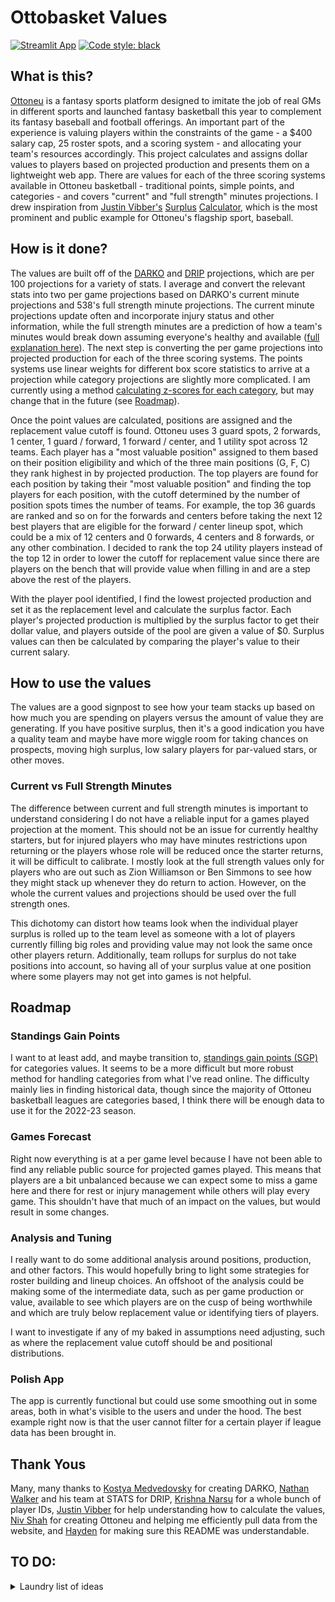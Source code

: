 # Ottobasket Values
[![Streamlit App](https://static.streamlit.io/badges/streamlit_badge_black_white.svg)](https://share.streamlit.io/wfordh/ottobasket_values/main/src/app.py/) [![Code style: black](https://img.shields.io/badge/code%20style-black-000000.svg)](https://github.com/psf/black)


## What is this?
[Ottoneu](https://ottoneu.fangraphs.com/) is a fantasy sports platform designed to imitate the job of real GMs in different sports and launched fantasy basketball this year to complement its fantasy baseball and football offerings. An important part of the experience is valuing players within the constraints of the game - a $400 salary cap, 25 roster spots, and a scoring system - and allocating your team's resources accordingly. This project calculates and assigns dollar values to players based on projected production and presents them on a lightweight web app. There are values for each of the three scoring systems available in Ottoneu basketball - traditional points, simple points, and categories - and covers "current" and "full strength" minutes projections. I drew inspiration from [Justin Vibber's](https://twitter.com/justinvibber?lang=en) [Surplus](https://www.patreon.com/vibbot) [Calculator](https://fantasy.fangraphs.com/ottoneu-surplus-calculator/), which is the most prominent and public example for Ottoneu's flagship sport, baseball. 


## How is it done?

The values are built off of the [DARKO](https://apanalytics.shinyapps.io/DARKO/) and [DRIP](https://theanalyst.com/na/2021/10/nba-drip-daily-updated-rating-of-individual-performance/) projections, which are per 100 projections for a variety of stats. I average and convert the relevant stats into two per game projections based on DARKO's current minute projections and 538's full strength minute projections. The current minute projections update often and incorporate injury status and other information, while the full strength minutes are a prediction of how a team's minutes would break down assuming everyone's healthy and available ([full explanation here](https://fivethirtyeight.com/methodology/how-our-nba-predictions-work/)). The next step is converting the per game projections into projected production for each of the three scoring systems. The points systems use linear weights for different box score statistics to arrive at a projection while category projections are slightly more complicated. I am currently using a method [calculating z-scores for each category](https://www.pitcherlist.com/fantasy-101-how-to-turn-projections-into-rankings-and-auction-values/), but may change that in the future (see [Roadmap](https://github.com/wfordh/ottobasket_values#roadmap)).

Once the point values are calculated, positions are assigned and the replacement value cutoff is found. Ottoneu uses 3 guard spots, 2 forwards, 1 center, 1 guard / forward, 1 forward / center, and 1 utility spot across 12 teams. Each player has a "most valuable position" assigned to them based on their position eligibility and which of the three main positions (G, F, C) they rank highest in by projected production. The top players are found for each position by taking their "most valuable position" and finding the top players for each position, with the cutoff determined by the number of position spots times the number of teams. For example, the top 36 guards are ranked and so on for the forwards and centers before taking the next 12 best players that are eligible for the forward / center lineup spot, which could be a mix of 12 centers and 0 forwards, 4 centers and 8 forwards, or any other combination. I decided to rank the top 24 utility players instead of the top 12 in order to lower the cutoff for replacement value since there are players on the bench that will provide value when filling in and are a step above the rest of the players.

With the player pool identified, I find the lowest projected production and set it as the replacement level and calculate the surplus factor. Each player's projected production is multiplied by the surplus factor to get their dollar value, and players outside of the pool are given a value of $0. Surplus values can then be calculated by comparing the player's value to their current salary.


## How to use the values

The values are a good signpost to see how your team stacks up based on how much you are spending on players versus the amount of value they are generating. If you have positive surplus, then it's a good indication you have a quality team and maybe have more wiggle room for taking chances on prospects, moving high surplus, low salary players for par-valued stars, or other moves.

### Current vs Full Strength Minutes

The difference between current and full strength minutes is important to understand considering I do not have a reliable input for a games played projection at the moment. This should not be an issue for currently healthy starters, but for injured players who may have minutes restrictions upon returning or the players whose role will be reduced once the starter returns, it will be difficult to calibrate. I mostly look at the full strength values only for players who are out such as Zion Williamson or Ben Simmons to see how they might stack up whenever they do return to action. However, on the whole the current values and projections should be used over the full strength ones.

This dichotomy can distort how teams look when the individual player surplus is rolled up to the team level as someone with a lot of players currently filling big roles and providing value may not look the same once other players return. Additionally, team rollups for surplus do not take positions into account, so having all of your surplus value at one position where some players may not get into games is not helpful.


## Roadmap

### Standings Gain Points
I want to at least add, and maybe transition to, [standings gain points (SGP)](https://www.smartfantasybaseball.com/2013/03/create-your-own-fantasy-baseball-rankings-part-5-understanding-standings-gain-points/) for categories values. It seems to be a more difficult but more robust method for handling categories from what I've read online. The difficulty mainly lies in finding historical data, though since the majority of Ottoneu basketball leagues are categories based, I think there will be enough data to use it for the 2022-23 season.

### Games Forecast
Right now everything is at a per game level because I have not been able to find any reliable public source for projected games played. This means that players are a bit unbalanced because we can expect some to miss a game here and there for rest or injury management while others will play every game. This shouldn't have that much of an impact on the values, but would result in some changes.

### Analysis and Tuning
I really want to do some additional analysis around positions, production, and other factors. This would hopefully bring to light some strategies for roster building and lineup choices. An offshoot of the analysis could be making some of the intermediate data, such as per game production or value, available to see which players are on the cusp of being worthwhile and which are truly below replacement value or identifying tiers of players.

I want to investigate if any of my baked in assumptions need adjusting, such as where the replacement value cutoff should be and positional distributions.

### Polish App
The app is currently functional but could use some smoothing out in some areas, both in what's visible to the users and under the hood. The best example right now is that the user cannot filter for a certain player if league data has been brought in.


## Thank Yous
Many, many thanks to [Kostya Medvedovsky](https://twitter.com/kmedved/) for creating DARKO, [Nathan Walker](https://twitter.com/bbstats/) and his team at STATS for DRIP, [Krishna Narsu](https://twitter.com/knarsu3backup) for a whole bunch of player IDs, [Justin Vibber](https://twitter.com/JustinVibber) for help understanding how to calculate the values, [Niv Shah](https://twitter.com/nivshah) for creating Ottoneu and helping me efficiently pull data from the website, and [Hayden](https://twitter.com/hscotthiggins) for making sure this README was understandable.

## TO DO:
<details>
  <summary>Laundry list of ideas</summary>
  - incorporate games played and projected games played into calculations
    - basketballmonster?
  - current minutes: save last 10 days and get min / max / avg from that to contextualize
  - use SGP instead of z-scores for roto dollar values
  - future applications of projections:
    - lineup optimizer
    - matchup analysis
  - add validation to make sure DRIP / DARKO dfs have not changed structure
  - write script for all of the ID mappings?
  - github actions to run it at 7 am, 11 am, 3 pm PST?
  - draft model for predicting incomign rookie values?
  - Some way of testing value for each player if they were a starter
    - user input?
    - running each player with minutes at 36? Removing the minutes delta from players who share the position with them?
  - add [wampum.codes](https://foundation.mozilla.org/en/blog/indigenous-wisdom-model-software-design-and-development/) file?
  - use datasette as a backend to display the data?
</details>

